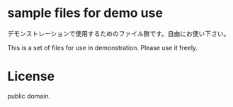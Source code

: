 # sample files for demo use

デモンストレーションで使用するためのファイル群です。自由にお使い下さい。

This is a set of files for use in demonstration. Please use it freely.

# License
public domain.
